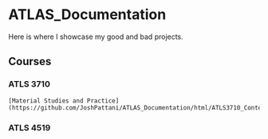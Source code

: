 # ATLAS_Documentation

Here is where I showcase my good and bad projects.

## Courses

### ATLS 3710

    [Material Studies and Practice](https://github.com/JoshPattani/ATLAS_Documentation/html/ATLS3710_Content.html)

### ATLS 4519
